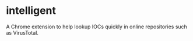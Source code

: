 # intelligent
A Chrome extension to help lookup IOCs quickly in online repositories such as VirusTotal.
